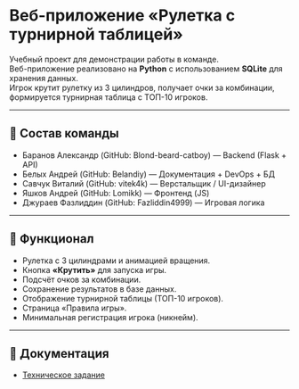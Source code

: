 # Веб-приложение «Рулетка с турнирной таблицей»

Учебный проект для демонстрации работы в команде.  
Веб-приложение реализовано на **Python** с использованием **SQLite** для хранения данных.  
Игрок крутит рулетку из 3 цилиндров, получает очки за комбинации, формируется турнирная таблица с ТОП-10 игроков.  

---

## 👥 Состав команды

- Баранов Александр (GitHub: Blond-beard-catboy) — Backend (Flask + API)  
- Белых Андрей (GitHub: Belandiy) — Документация + DevOps + БД
- Савчук Виталий (GitHub: vitek4k) — Верстальщик / UI-дизайнер
- Яшков Андрей (GitHub: Lomikk) — Фронтенд (JS)
- Джураев Фазлиддин (GitHub: Fazliddin4999) — Игровая логика

---

## 📌 Функционал

- Рулетка с 3 цилиндрами и анимацией вращения.  
- Кнопка **«Крутить»** для запуска игры.  
- Подсчёт очков за комбинации.  
- Сохранение результатов в базе данных.  
- Отображение турнирной таблицы (ТОП-10 игроков).  
- Страница «Правила игры».  
- Минимальная регистрация игрока (никнейм).  

---

## 📌 Документация

- [Техническое задание](tech-task.md)
